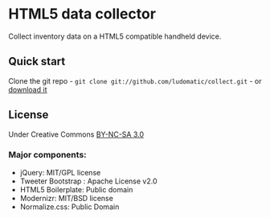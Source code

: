 # HTML5 data collector

Collect inventory data on a HTML5 compatible handheld device.

## Quick start

Clone the git repo - `git clone git://github.com/ludomatic/collect.git` - or [download it](https://github.com/ludomatic/collect/zipball/master)

## License

Under Creative Commons [BY-NC-SA 3.0](http://creativecommons.org/licenses/by-nc-sa/3.0/)

### Major components:

* jQuery: MIT/GPL license
* Tweeter Bootstrap : Apache License v2.0
* HTML5 Boilerplate: Public domain
* Modernizr: MIT/BSD license
* Normalize.css: Public Domain
